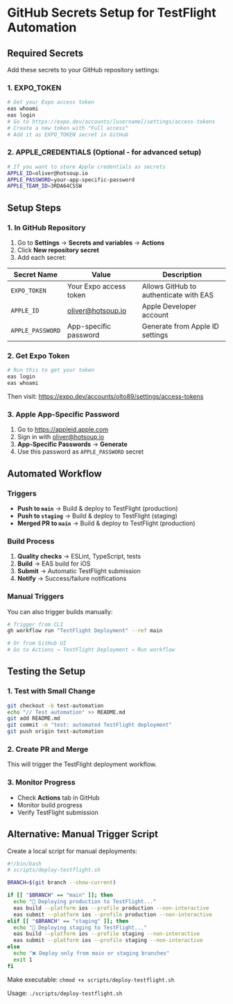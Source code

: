 # GitHub Secrets Setup for TestFlight Automation

## Required Secrets

Add these secrets to your GitHub repository settings:

### 1. EXPO_TOKEN
```bash
# Get your Expo access token
eas whoami
eas login
# Go to https://expo.dev/accounts/[username]/settings/access-tokens
# Create a new token with "Full access" 
# Add it as EXPO_TOKEN secret in GitHub
```

### 2. APPLE_CREDENTIALS (Optional - for advanced setup)
```bash
# If you want to store Apple credentials as secrets
APPLE_ID=oliver@hotsoup.io
APPLE_PASSWORD=your-app-specific-password
APPLE_TEAM_ID=3RDA64CSSW
```

## Setup Steps

### 1. In GitHub Repository
1. Go to **Settings** → **Secrets and variables** → **Actions**
2. Click **New repository secret**
3. Add each secret:

| Secret Name | Value | Description |
|-------------|--------|-------------|
| `EXPO_TOKEN` | Your Expo access token | Allows GitHub to authenticate with EAS |
| `APPLE_ID` | oliver@hotsoup.io | Apple Developer account |
| `APPLE_PASSWORD` | App-specific password | Generate from Apple ID settings |

### 2. Get Expo Token
```bash
# Run this to get your token
eas login
eas whoami
```

Then visit: https://expo.dev/accounts/olto89/settings/access-tokens

### 3. Apple App-Specific Password
1. Go to https://appleid.apple.com
2. Sign in with oliver@hotsoup.io
3. **App-Specific Passwords** → **Generate**
4. Use this password as `APPLE_PASSWORD` secret

## Automated Workflow

### Triggers
- **Push to `main`** → Build & deploy to TestFlight (production)
- **Push to `staging`** → Build & deploy to TestFlight (staging)
- **Merged PR to `main`** → Build & deploy to TestFlight (production)

### Build Process
1. **Quality checks** → ESLint, TypeScript, tests
2. **Build** → EAS build for iOS
3. **Submit** → Automatic TestFlight submission
4. **Notify** → Success/failure notifications

### Manual Triggers
You can also trigger builds manually:
```bash
# Trigger from CLI
gh workflow run "TestFlight Deployment" --ref main

# Or from GitHub UI
# Go to Actions → TestFlight Deployment → Run workflow
```

## Testing the Setup

### 1. Test with Small Change
```bash
git checkout -b test-automation
echo "// Test automation" >> README.md
git add README.md
git commit -m "test: automated TestFlight deployment"
git push origin test-automation
```

### 2. Create PR and Merge
This will trigger the TestFlight deployment workflow.

### 3. Monitor Progress
- Check **Actions** tab in GitHub
- Monitor build progress
- Verify TestFlight submission

## Alternative: Manual Trigger Script

Create a local script for manual deployments:

```bash
#!/bin/bash
# scripts/deploy-testflight.sh

BRANCH=$(git branch --show-current)

if [[ "$BRANCH" == "main" ]]; then
  echo "🚀 Deploying production to TestFlight..."
  eas build --platform ios --profile production --non-interactive
  eas submit --platform ios --profile production --non-interactive
elif [[ "$BRANCH" == "staging" ]]; then
  echo "🚀 Deploying staging to TestFlight..."
  eas build --platform ios --profile staging --non-interactive
  eas submit --platform ios --profile staging --non-interactive
else
  echo "❌ Deploy only from main or staging branches"
  exit 1
fi
```

Make executable: `chmod +x scripts/deploy-testflight.sh`

Usage: `./scripts/deploy-testflight.sh`